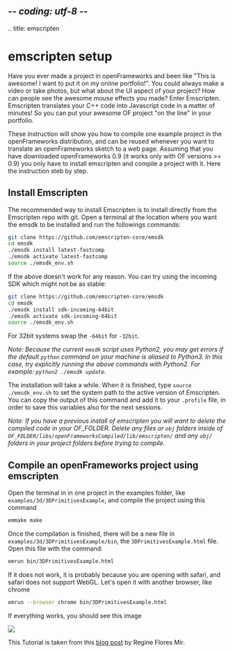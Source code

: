 ## -*- coding: utf-8 -*-
.. title: emscripten

emscripten setup
===========

Have you ever made a project in openFrameworks and been like "This is awesome! I want to put it on my online portfolio!". You could always make a video or take photos, but what about the UI aspect of your project? How can people see the awesome mouse effects you made? Enter Emscripten. Emscripten translates your C++ code into Javascript code in a matter of minutes! So you can put your awesome OF project "on the line" in your portfolio.

These instruction will show you how to compile one example project in the openFrameworks distribution, and can be reused whenever you want to translate an openFrameworks sketch to a web page. Assuming that you have downloaded openFrameworks 0.9 (it works only with OF versions >= 0.9) you only have to install emscripten and compile a project with it. Here the instruction steb by step.

Install Emscripten
------------------

The recommended way to install Emscripten is to install directly from the Emscripten repo with git. 
Open a terminal at the location where you want the emsdk to be installed and run the followings commands:

```bash
git clone https://github.com/emscripten-core/emsdk
cd emsdk
./emsdk install latest-fastcomp
./emsdk activate latest-fastcomp
source ./emsdk_env.sh
```

If the above doesn't work for any reason. You can try using the incoming SDK which might not be as stable: 
```bash
git clone https://github.com/emscripten-core/emsdk
cd emsdk
./emsdk install sdk-incoming-64bit
./emsdk activate sdk-incoming-64bit
source ./emsdk_env.sh
```

For 32bit systems swap the `-64bit` for `-32bit`. 

_Note: Because the current `emsdk` script uses Python2, you may get errors if the default `python` command on your machine is aliased to Python3. In this case, try explicitly running the above commands with Python2. For example: `python2 ./emsdk update`._

The installation will take a while. When it is finished, type `source ./emsdk_env.sh` to set the system path to the active version of Emscripten. You can copy the output of this command and add it to your `.profile` file, in order to save this variables also for the next sessions.

_Note: If you have a previous install of emscripten you will want to delete the compiled code in your OF_FOLDER. Delete any files or `obj` folders inside of `OF_FOLDER/libs/openFrameworksCompiled/lib/emscripten/` and any `obj/` folders in your project folders before trying to compile._

Compile an openFrameworks project using emscripten
--------------------------------------

Open the terminal in in one project in the examples folder, like `examples/3d/3DPrimitivesExample`, and compile the project using this command

```bash
emmake make
```

Once the compilation is finished, there will be a new file in `examples/3d/3DPrimitivesExample/bin`, the `3DPrimitivesExample.html` file. Open this file with the command:

```bash
emrun bin/3DPrimitivesExample.html
```

If it does not work, it is probably because you are opening with safari, and safari does not support WebGL. Let's open it with another browser, like chrome

```bash
emrun --browser chrome bin/3DPrimitivesExample.html
```
If everything works, you should see this image

![](3dprimitives.png)

This Tutorial is taken from this [blog post](http://www.reginafloresmir.com/blog/2015/5/14/openframeworks-on-the-line) by Regine Flores Mir.

